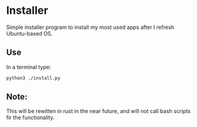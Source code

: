 # Installer
Simple installer program to install my most used apps after I refresh Ubuntu-based OS.

## Use
In a terminal type:

```bash
python3 ./install.py
```
## Note:
This will be rewitten in rust in the near future,
and will not call bash scripts fir the functionality.